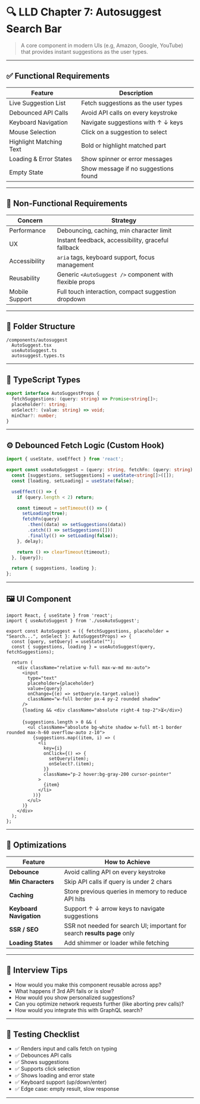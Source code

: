 # 🔍 LLD Chapter 7: **Autosuggest Search Bar**

> A core component in modern UIs (e.g, Amazon, Google, YouTube) that provides instant suggestions as the user types.

----

## ✅ Functional Requirements

| Feature                 | Description                          |
| ----------------------- | ------------------------------------ |
| Live Suggestion List    | Fetch suggestions as the user types  |
| Debounced API Calls     | Avoid API calls on every keystroke   |
| Keyboard Navigation     | Navigate suggestions with ↑ ↓ keys   |
| Mouse Selection         | Click on a suggestion to select      |
| Highlight Matching Text | Bold or highlight matched part       |
| Loading & Error States  | Show spinner or error messages       |
| Empty State             | Show message if no suggestions found |

---

## 🔐 Non-Functional Requirements

| Concern        | Strategy                                                |
| -------------- | ------------------------------------------------------- |
| Performance    | Debouncing, caching, min character limit                |
| UX             | Instant feedback, accessibility, graceful fallback      |
| Accessibility  | `aria` tags, keyboard support, focus management         |
| Reusability    | Generic `<AutoSuggest />` component with flexible props |
| Mobile Support | Full touch interaction, compact suggestion dropdown     |

---

## 🧱 Folder Structure

```
/components/autosuggest
  AutoSuggest.tsx
  useAutoSuggest.ts
  autosuggest.types.ts
```

---

## 🧾 TypeScript Types

```ts
export interface AutoSuggestProps {
  fetchSuggestions: (query: string) => Promise<string[]>;
  placeholder?: string;
  onSelect?: (value: string) => void;
  minChar?: number;
}
```

---

## ⚙️ Debounced Fetch Logic (Custom Hook)

```ts
import { useState, useEffect } from 'react';

export const useAutoSuggest = (query: string, fetchFn: (query: string) => Promise<string[]>, delay = 300) => {
  const [suggestions, setSuggestions] = useState<string[]>([]);
  const [loading, setLoading] = useState(false);

  useEffect(() => {
    if (query.length < 2) return;

    const timeout = setTimeout(() => {
      setLoading(true);
      fetchFn(query)
        .then((data) => setSuggestions(data))
        .catch(() => setSuggestions([]))
        .finally(() => setLoading(false));
    }, delay);

    return () => clearTimeout(timeout);
  }, [query]);

  return { suggestions, loading };
};
```

---

## 🖼 UI Component

```tsx
import React, { useState } from 'react';
import { useAutoSuggest } from './useAutoSuggest';

export const AutoSuggest = ({ fetchSuggestions, placeholder = "Search...", onSelect }: AutoSuggestProps) => {
  const [query, setQuery] = useState("");
  const { suggestions, loading } = useAutoSuggest(query, fetchSuggestions);

  return (
    <div className="relative w-full max-w-md mx-auto">
      <input
        type="text"
        placeholder={placeholder}
        value={query}
        onChange={(e) => setQuery(e.target.value)}
        className="w-full border px-4 py-2 rounded shadow"
      />
      {loading && <div className="absolute right-4 top-2">⏳</div>}

      {suggestions.length > 0 && (
        <ul className="absolute bg-white shadow w-full mt-1 border rounded max-h-60 overflow-auto z-10">
          {suggestions.map((item, i) => (
            <li
              key={i}
              onClick={() => {
                setQuery(item);
                onSelect?.(item);
              }}
              className="p-2 hover:bg-gray-200 cursor-pointer"
            >
              {item}
            </li>
          ))}
        </ul>
      )}
    </div>
  );
};
```

---

## 🚀 Optimizations

| Feature                 | How to Achieve                                                           |
| ----------------------- | ------------------------------------------------------------------------ |
| **Debounce**            | Avoid calling API on every keystroke                                     |
| **Min Characters**      | Skip API calls if query is under 2 chars                                 |
| **Caching**             | Store previous queries in memory to reduce API hits                      |
| **Keyboard Navigation** | Support ↑ ↓ arrow keys to navigate suggestions                           |
| **SSR / SEO**           | SSR not needed for search UI; important for search **results page** only |
| **Loading States**      | Add shimmer or loader while fetching                                     |

---

## 🧠 Interview Tips

* How would you make this component reusable across app?
* What happens if 3rd API fails or is slow?
* How would you show personalized suggestions?
* Can you optimize network requests further (like aborting prev calls)?
* How would you integrate this with GraphQL search?

---

## 🧪 Testing Checklist

* ✅ Renders input and calls fetch on typing
* ✅ Debounces API calls
* ✅ Shows suggestions
* ✅ Supports click selection
* ✅ Shows loading and error state
* ✅ Keyboard support (up/down/enter)
* ✅ Edge case: empty result, slow response

---